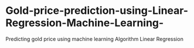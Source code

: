 # Gold-price-prediction-using-Linear-Regression-Machine-Learning-
Predicting gold price using machine learning Algorithm Linear Regression
